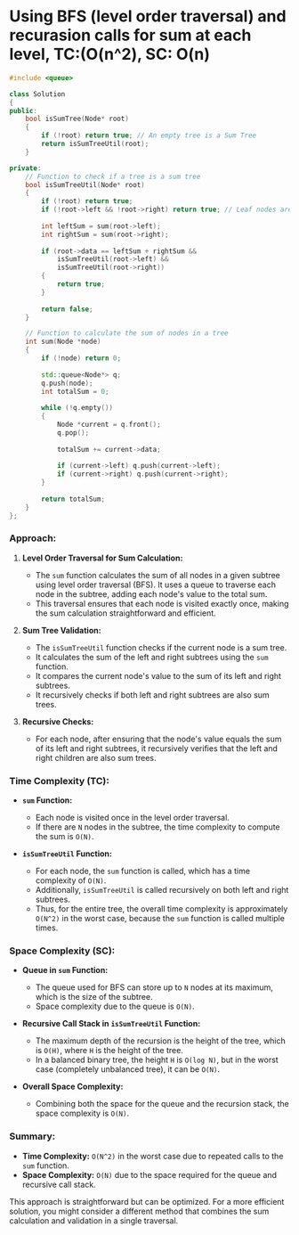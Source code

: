# Using BFS (level order traversal) and recurasion calls for sum at each level, TC:(O(n^2), SC: O(n)
```cpp
#include <queue>

class Solution
{
public:
    bool isSumTree(Node* root)
    {
        if (!root) return true; // An empty tree is a Sum Tree
        return isSumTreeUtil(root);
    }

private:
    // Function to check if a tree is a sum tree
    bool isSumTreeUtil(Node* root)
    {
        if (!root) return true;
        if (!root->left && !root->right) return true; // Leaf nodes are sum trees
        
        int leftSum = sum(root->left);
        int rightSum = sum(root->right);
        
        if (root->data == leftSum + rightSum &&
            isSumTreeUtil(root->left) &&
            isSumTreeUtil(root->right))
        {
            return true;
        }
        
        return false;
    }

    // Function to calculate the sum of nodes in a tree
    int sum(Node *node)
    {
        if (!node) return 0;
        
        std::queue<Node*> q;
        q.push(node);
        int totalSum = 0;
        
        while (!q.empty())
        {
            Node *current = q.front();
            q.pop();
            
            totalSum += current->data;
            
            if (current->left) q.push(current->left);
            if (current->right) q.push(current->right);
        }
        
        return totalSum;
    }
};

```
### Approach:

1. **Level Order Traversal for Sum Calculation:**
   - The `sum` function calculates the sum of all nodes in a given subtree using level order traversal (BFS). It uses a queue to traverse each node in the subtree, adding each node's value to the total sum.
   - This traversal ensures that each node is visited exactly once, making the sum calculation straightforward and efficient.

2. **Sum Tree Validation:**
   - The `isSumTreeUtil` function checks if the current node is a sum tree.
   - It calculates the sum of the left and right subtrees using the `sum` function.
   - It compares the current node's value to the sum of its left and right subtrees.
   - It recursively checks if both left and right subtrees are also sum trees.

3. **Recursive Checks:**
   - For each node, after ensuring that the node's value equals the sum of its left and right subtrees, it recursively verifies that the left and right children are also sum trees.

### Time Complexity (TC):

- **`sum` Function:**
  - Each node is visited once in the level order traversal.
  - If there are `N` nodes in the subtree, the time complexity to compute the sum is `O(N)`.

- **`isSumTreeUtil` Function:**
  - For each node, the `sum` function is called, which has a time complexity of `O(N)`.
  - Additionally, `isSumTreeUtil` is called recursively on both left and right subtrees.
  - Thus, for the entire tree, the overall time complexity is approximately `O(N^2)` in the worst case, because the `sum` function is called multiple times.

### Space Complexity (SC):

- **Queue in `sum` Function:**
  - The queue used for BFS can store up to `N` nodes at its maximum, which is the size of the subtree.
  - Space complexity due to the queue is `O(N)`.

- **Recursive Call Stack in `isSumTreeUtil` Function:**
  - The maximum depth of the recursion is the height of the tree, which is `O(H)`, where `H` is the height of the tree.
  - In a balanced binary tree, the height `H` is `O(log N)`, but in the worst case (completely unbalanced tree), it can be `O(N)`.

- **Overall Space Complexity:**
  - Combining both the space for the queue and the recursion stack, the space complexity is `O(N)`.

### Summary:

- **Time Complexity:** `O(N^2)` in the worst case due to repeated calls to the `sum` function.
- **Space Complexity:** `O(N)` due to the space required for the queue and recursive call stack.

This approach is straightforward but can be optimized. For a more efficient solution, you might consider a different method that combines the sum calculation and validation in a single traversal.
